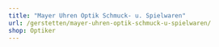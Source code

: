 ```yaml
---
title: "Mayer Uhren Optik Schmuck- u. Spielwaren"
url: /gerstetten/mayer-uhren-optik-schmuck-u-spielwaren/
shop: Optiker
---
```

